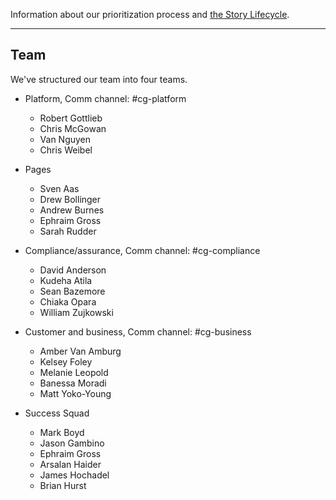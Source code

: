 <a name="definition-of-done"></a>
<a name="grooming"></a>
Information about our prioritization process and [the Story Lifecycle](StoryLifecycle.md).

---

## Team
We've structured our team into four teams.

- Platform, Comm channel: #cg-platform
  - Robert Gottlieb
  - Chris McGowan
  - Van Nguyen
  - Chris Weibel

- Pages
  - Sven Aas
  - Drew Bollinger
  - Andrew Burnes
  - Ephraim Gross
  - Sarah Rudder

- Compliance/assurance, Comm channel: #cg-compliance
  - David Anderson
  - Kudeha Atila
  - Sean Bazemore
  - Chiaka Opara
  - William Zujkowski

- Customer and business, Comm channel: #cg-business
  - Amber Van Amburg
  - Kelsey Foley
  - Melanie Leopold
  - Banessa Moradi
  - Matt Yoko-Young

- Success Squad
  - Mark Boyd
  - Jason Gambino
  - Ephraim Gross  
  - Arsalan Haider
  - James Hochadel
  - Brian Hurst